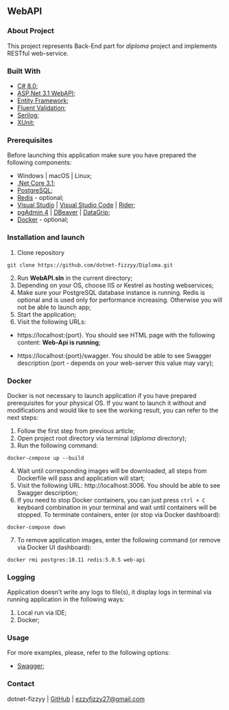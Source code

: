 ## WebAPI

### About Project

This project represents Back-End part for _diploma_ project and implements RESTful web-service.

### Built With

* [C# 8.0](https://docs.microsoft.com/en-us/dotnet/csharp/whats-new/csharp-8/);
* [ASP.Net 3.1 WebAPI](https://docs.microsoft.com/en-us/dotnet/core/whats-new/dotnet-core-3-1/);
* [Entity Framework](https://entityframeworkcore.com/);
* [Fluent Validation](https://docs.fluentvalidation.net/en/latest/);
* [Serilog](https://serilog.net/);
* [XUnit](https://xunit.net/);

### Prerequisites

Before launching this application make sure you have prepared the following components:

* Windows | macOS | Linux;
* [.Net Core 3.1](https://dotnet.microsoft.com/en-us/download/dotnet/3.1/);
* [PostgreSQL](https://www.postgresql.org/);
* [Redis](https://redis.io/) - optional;
* [Visual Studio](https://visualstudio.microsoft.com/) | [Visual Studio Code](https://code.visualstudio.com/) | [Rider](https://www.jetbrains.com/rider/);
* [pgAdmin 4](https://www.pgadmin.org/) | [DBeaver](https://dbeaver.io/) | [DataGrip](https://www.jetbrains.com/datagrip/);
* [Docker](https://www.docker.com/) - optional;

### Installation and launch

1. Clone repository
```
git clone https://github.com/dotnet-fizzyy/Diploma.git
```
2. Run **WebAPI.sln** in the current directory;
3. Depending on your OS, choose IIS or Kestrel as hosting webservices;
4. Make sure your PostgreSQL database instance is running. Redis is optional and is used only for performance increasing. Otherwise you will not be able to launch app;
5. Start the application;
6. Visit the following URLs: 

* https://localhost:{port}. You should see HTML page with the following content: **Web-Api is running**;

* https://localhost:{port}/swagger. You should be able to see Swagger description (port - depends on your web-server this value may vary);

### Docker

Docker is not necessary to launch application if you have prepared prerequisites for your physical OS. If you want to launch it without and modifications and would like to see the working result, you can refer to the next steps:

1. Follow the first step from previous article;
2. Open project root directory via terminal (_diploma_ directory);
3. Run the following command:
```
docker-compose up --build
```
4. Wait until corresponding images will be downloaded, all steps from Dockerfile will pass and application will start;
5. Visit the following URL: http://localhost:3006. You should be able to see Swagger description;
6. If you need to stop Docker containers, you can just press `ctrl + C` keyboard combination in your terminal and wait until containers will be stopped. To terminate containers, enter (or stop via Docker dashboard):
```
docker-compose down
```
7. To remove application images, enter the following command (or remove via Docker UI dashboard):
```
docker rmi postgres:10.11 redis:5.0.5 web-api
```

### Logging

Application doesn't write any logs to file(s), it display logs in terminal via running application in the following ways:

1. Local run via IDE;
2. Docker;

### Usage

For more examples, please, refer to the following options:

* [Swagger](https://swagger.io/);

### Contact

dotnet-fizzyy | [GitHub](https://github.com/dotnet-fizzyy) | ezzyfizzy27@gmail.com